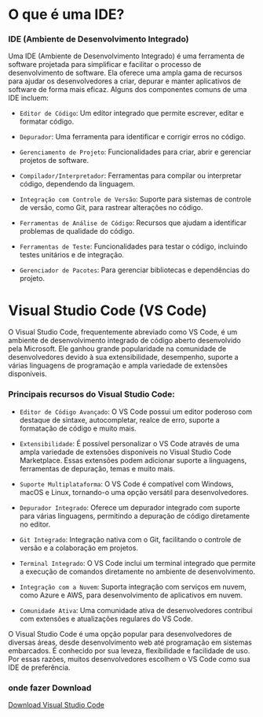 # O que é uma IDE?

### IDE (Ambiente de Desenvolvimento Integrado)

Uma IDE (Ambiente de Desenvolvimento Integrado) é uma ferramenta de software projetada para simplificar e facilitar o processo de desenvolvimento de software. Ela oferece uma ampla gama de recursos para ajudar os desenvolvedores a criar, depurar e manter aplicativos de software de forma mais eficaz. Alguns dos componentes comuns de uma IDE incluem:

- `Editor de Código`: Um editor integrado que permite escrever, editar e formatar código.

- `Depurador`: Uma ferramenta para identificar e corrigir erros no código.

- `Gerenciamento de Projeto`: Funcionalidades para criar, abrir e gerenciar projetos de software.

- `Compilador/Interpretador`: Ferramentas para compilar ou interpretar código, dependendo da linguagem.

- `Integração com Controle de Versão`: Suporte para sistemas de controle de versão, como Git, para rastrear alterações no código.

- `Ferramentas de Análise de Código`: Recursos que ajudam a identificar problemas de qualidade do código.

- `Ferramentas de Teste`: Funcionalidades para testar o código, incluindo testes unitários e de integração.

- `Gerenciador de Pacotes`: Para gerenciar bibliotecas e dependências do projeto.

# Visual Studio Code (VS Code)

O Visual Studio Code, frequentemente abreviado como VS Code, é um ambiente de desenvolvimento integrado de código aberto desenvolvido pela Microsoft. Ele ganhou grande popularidade na comunidade de desenvolvedores devido à sua extensibilidade, desempenho, suporte a várias linguagens de programação e ampla variedade de extensões disponíveis.

### Principais recursos do Visual Studio Code:

- `Editor de Código Avançado`: O VS Code possui um editor poderoso com destaque de sintaxe, autocompletar, realce de erro, suporte a formatação de código e muito mais.

- `Extensibilidade`: É possível personalizar o VS Code através de uma ampla variedade de extensões disponíveis no Visual Studio Code Marketplace. Essas extensões podem adicionar suporte a linguagens, ferramentas de depuração, temas e muito mais.

- `Suporte Multiplataforma`: O VS Code é compatível com Windows, macOS e Linux, tornando-o uma opção versátil para desenvolvedores.

- `Depurador Integrado`: Oferece um depurador integrado com suporte para várias linguagens, permitindo a depuração de código diretamente no editor.

- `Git Integrado`: Integração nativa com o Git, facilitando o controle de versão e a colaboração em projetos.

- `Terminal Integrado`: O VS Code inclui um terminal integrado que permite a execução de comandos diretamente no ambiente de desenvolvimento.

- `Integração com a Nuvem`: Suporta integração com serviços em nuvem, como Azure e AWS, para desenvolvimento de aplicativos em nuvem.

- `Comunidade Ativa`: Uma comunidade ativa de desenvolvedores contribui com extensões e atualizações regulares do VS Code.

O Visual Studio Code é uma opção popular para desenvolvedores de diversas áreas, desde desenvolvimento web até programação em sistemas embarcados. É conhecido por sua leveza, flexibilidade e facilidade de uso. Por essas razões, muitos desenvolvedores escolhem o VS Code como sua IDE de preferência.

### onde fazer Download

[Download Visual Studio Code](https://code.visualstudio.com/download)